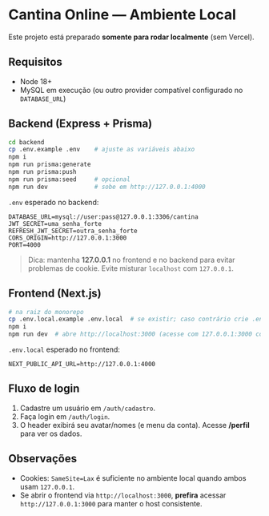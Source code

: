 # Cantina Online — Ambiente Local

Este projeto está preparado **somente para rodar localmente** (sem Vercel).

## Requisitos
- Node 18+
- MySQL em execução (ou outro provider compatível configurado no `DATABASE_URL`)

## Backend (Express + Prisma)
```bash
cd backend
cp .env.example .env    # ajuste as variáveis abaixo
npm i
npm run prisma:generate
npm run prisma:push
npm run prisma:seed     # opcional
npm run dev             # sobe em http://127.0.0.1:4000
```

`.env` esperado no backend:
```env
DATABASE_URL=mysql://user:pass@127.0.0.1:3306/cantina
JWT_SECRET=uma_senha_forte
REFRESH_JWT_SECRET=outra_senha_forte
CORS_ORIGIN=http://127.0.0.1:3000
PORT=4000
```

> Dica: mantenha **127.0.0.1** no frontend e no backend para evitar problemas de cookie.
> Evite misturar `localhost` com `127.0.0.1`.

## Frontend (Next.js)
```bash
# na raiz do monorepo
cp .env.local.example .env.local  # se existir; caso contrário crie .env.local conforme abaixo
npm i
npm run dev  # abre http://localhost:3000 (acesse com 127.0.0.1:3000 conforme dica)
```

`.env.local` esperado no frontend:
```env
NEXT_PUBLIC_API_URL=http://127.0.0.1:4000
```

## Fluxo de login
1. Cadastre um usuário em `/auth/cadastro`.
2. Faça login em `/auth/login`.
3. O header exibirá seu avatar/nomes (e menu da conta). Acesse **/perfil** para ver os dados.

## Observações
- Cookies: `SameSite=Lax` é suficiente no ambiente local quando ambos usam `127.0.0.1`.
- Se abrir o frontend via `http://localhost:3000`, **prefira** acessar `http://127.0.0.1:3000` para manter o host consistente.
